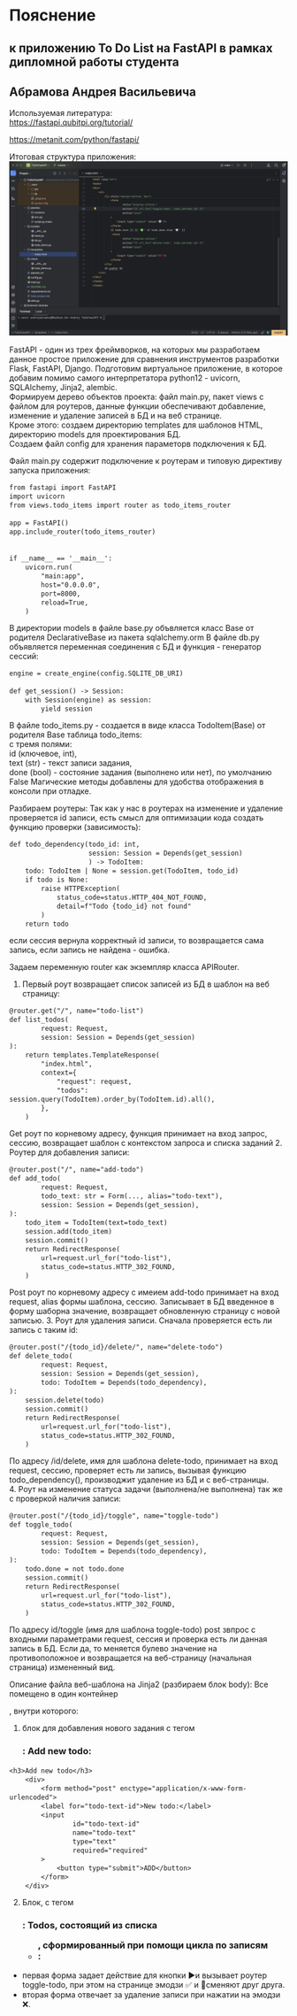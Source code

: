 # Пояснение 
## к приложению To Do List на FastAPI в рамках дипломной работы студента 
## Абрамова Андрея Васильевича

Используемая литература:  
https://fastapi.qubitpi.org/tutorial/  

https://metanit.com/python/fastapi/


Итоговая структура приложения:
![project_tree](https://github.com/andrzejabramov/ToDoList_FastApi/blob/master/screens/project_tree.png)

FastAPI - один из трех фреймворков, на которых мы разработаем данное простое приложение для сравнения инструментов разработки Flask, FastAPI, Django.
Подготовим виртуальное приложение, в которое добавим помимо самого интерпретатора python12 - uvicorn, SQLAlchemy, Jinja2, alembic.  
Формируем дерево объектов проекта: файл main.py, пакет views с файлом для роутеров, данные функции обеспечивают добавление, изменение и удаление записей в БД и на веб странице.  
Кроме этого: создаем директорию templates для шаблонов HTML, директорию models для проектирования БД.  
Создаем файл config для хранения параметорв подключения к БД.  

Файл main.py содержит подключение к роутерам и типовую директиву запуска приложения:
```commandline
from fastapi import FastAPI
import uvicorn
from views.todo_items import router as todo_items_router

app = FastAPI()
app.include_router(todo_items_router)


if __name__ == '__main__':
    uvicorn.run(
        "main:app",
        host="0.0.0.0",
        port=8000,
        reload=True,
    )
```
В директории models в файле base.py объвляется класс Base от родителя DeclarativeBase из пакета sqlalchemy.orm 
В файле db.py объявляется переменная соединения с БД и функция - генератор сессий:
```commandline
engine = create_engine(config.SQLITE_DB_URI)

def get_session() -> Session:
    with Session(engine) as session:
        yield session
```
В файле todo_items.py - создается в виде класса TodoItem(Base) от родителя Base таблица todo_items:  
c тремя полями:   
id (ключевое, int),   
text (str) - текст записи задания,  
done (bool) - состояние задания (выполнено или нет), по умолчанию False
Магические методы добавлены для удобства отображения в консоли при отладке.  

Разбираем роутеры:
Так как у нас в роутерах на изменение и удаление проверяется id записи, есть смысл для оптимизации кода создать функцию проверки (зависимость):
```commandline
def todo_dependency(todo_id: int,
                    session: Session = Depends(get_session)
                    ) -> TodoItem:
    todo: TodoItem | None = session.get(TodoItem, todo_id)
    if todo is None:
        raise HTTPException(
            status_code=status.HTTP_404_NOT_FOUND,
            detail=f"Todo {todo_id} not found"
        )
    return todo
```
если сессия вернула корректный id записи, то возвращается сама запись, если запись не найдена - ошибка.  

Задаем переменную router как экземпляр класса APIRouter.  
1. Первый роут возвращает список записей из БД в шаблон на веб страницу:
```commandline
@router.get("/", name="todo-list")
def list_todos(
        request: Request,
        session: Session = Depends(get_session)
):
    return templates.TemplateResponse(
        "index.html",
        context={
            "request": request,
            "todos": session.query(TodoItem).order_by(TodoItem.id).all(),
        },
    )
```
Get роут по корневому адресу, функция принимает на вход запрос, сессию, возвращает шаблон с контекстом запроса и списка заданий
2. Роутер для добавления записи:
```commandline
@router.post("/", name="add-todo")
def add_todo(
        request: Request,
        todo_text: str = Form(..., alias="todo-text"),
        session: Session = Depends(get_session),
):
    todo_item = TodoItem(text=todo_text)
    session.add(todo_item)
    session.commit()
    return RedirectResponse(
        url=request.url_for("todo-list"),
        status_code=status.HTTP_302_FOUND,
    )
```
Post роут по корневому адресу с имеием add-todo принимает на вход request, alias формы шаблона, сессию.
Записывает в БД введенное в форму шаборна значение, возвращает обновленную страницу с новой записью.
3. Роут для удаления записи. Сначала проверяется есть ли запись с таким id:
```commandline
@router.post("/{todo_id}/delete/", name="delete-todo")
def delete_todo(
        request: Request,
        session: Session = Depends(get_session),
        todo: TodoItem = Depends(todo_dependency),
):
    session.delete(todo)
    session.commit()
    return RedirectResponse(
        url=request.url_for("todo-list"),
        status_code=status.HTTP_302_FOUND,
    )
```
По адресу /id/delete, имя для шаблона delete-todo, принимает на вход request, сессию, проверяет есть ли запись, вызывая функцию todo_dependency(), производжит удаление из БД и с веб-страницы.  
4. Роут на изменение статуса задачи (выполнена/не выполнена) так же с проверкой наличия записи:  
```commandline
@router.post("/{todo_id}/toggle", name="toggle-todo")
def toggle_todo(
        request: Request,
        session: Session = Depends(get_session),
        todo: TodoItem = Depends(todo_dependency),
):
    todo.done = not todo.done
    session.commit()
    return RedirectResponse(
        url=request.url_for("todo-list"),
        status_code=status.HTTP_302_FOUND,
    )
```
По адресу id/toggle (имя для шаблона toggle-todo) post звпрос с входными параметрами request, сессия и проверка есть ли данная запись в БД.
Если да, то меняется булево значение на противоположное и возвращается на веб-страницу (начальная страница) измененный вид.

Описание файла веб-шаблона на Jinja2 (разбираем блок body):
Все помещено в один контейнер <div>, внутри которого:
1. блок для добавления нового задания с тегом <h3>: Add new todo:
```commandline
<h3>Add new todo</h3>
    <div>
        <form method="post" enctype="application/x-www-form-urlencoded">
        <label for="todo-text-id">New todo:</label>
        <input
                id="todo-text-id"
                name="todo-text"
                type="text"
                required="required"
        >
            <button type="submit">ADD</button>
        </form>
    </div>
```
2. Блок, с тегом <h3>: Todos, состоящий из списка <ul>, сформированный при помощи цикла по записям <li>:
- первая форма задает действие для кнопки ▶️и вызывает роутер toggle-todo, при этом на странице эмодзи ✅ и 🔘сменяют друг друга.
- вторая форма отвечает за удаление записи при нажатии на эмодзи ❌.



